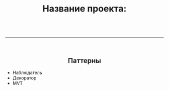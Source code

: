 <h1 style='text-align:center;'>Название проекта:</h1>
<br>
<h1 style="color:blue;>InternetShopDjango
<img src="https://github.com/blackcater/blackcater/raw/main/images/Hi.gif" height="32"/></h1>
<hr>
<br>
<h2 style='text-align:center;'>Паттерны</h2>
<ul>
  <li>Наблюдатель</li>
  <li>Декоратор</li>
  <li>MVT</li>
</ul>

<p></p>
